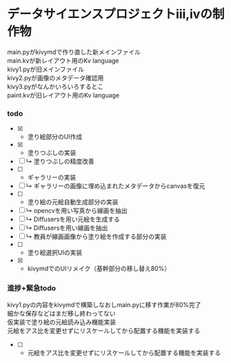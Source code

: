 #  データサイエンスプロジェクトⅲ,ⅳの制作物

main.pyがkivymdで作り直した新メインファイル  
main.kvが新レイアウト用のKv language  
kivy1.pyが旧メインファイル  
kivy2.pyが画像のメタデータ確認用  
kivy3.pyがなんかいろいろするとこ  
paint.kvが旧レイアウト用のKv language  

### todo

- [x] - 塗り絵部分のUI作成
- [x] - 塗りつぶしの実装
- [ ] ↳ 塗りつぶしの精度改善
- [ ] - ギャラリーの実装
- [ ] ↳ ギャラリーの画像に埋め込まれたメタデータからcanvasを復元
- [ ] - 塗り絵の元絵自動生成部分の実装
- [ ] ↳ opencvを用い写真から線画を抽出
- [ ] ↳ Diffusersを用い元絵を生成する
- [ ] ↳ Diffusersを用い線画を抽出
- [ ] ↳ 教員が線画画像から塗り絵を作成する部分の実装
- [ ] - 塗り絵選択UIの実装
- [x] - kivymdでのUIリメイク（基幹部分の移し替え80%）

### 進捗+緊急todo
kivy1.pyの内容をkivymdで構築しなおしmain.pyに移す作業が80%完了  
細かな保存などはまだ移し終わってない  
仮実装で塗り絵の元絵読み込み機能実装  
元絵をアス比を変更せずにリスケールしてから配置する機能を実装する  
- [ ] - 元絵をアス比を変更せずにリスケールしてから配置する機能を実装する  
